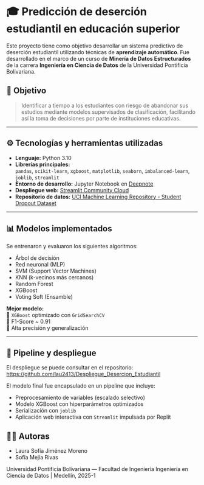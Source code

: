 # 🎓 Predicción de deserción estudiantil en educación superior

Este proyecto tiene como objetivo desarrollar un sistema predictivo de deserción estudiantil utilizando técnicas de **aprendizaje automático**. Fue desarrollado en el marco de un curso de **Minería de Datos Estructurados** de la carrera **Ingeniería en Ciencia de Datos** de la Universidad Pontificia Bolivariana.

## 🧠 Objetivo

> Identificar a tiempo a los estudiantes con riesgo de abandonar sus estudios mediante modelos supervisados de clasificación, facilitando así la toma de decisiones por parte de instituciones educativas.

---

## ⚙️ Tecnologías y herramientas utilizadas

- **Lenguaje:** Python 3.10
- **Librerías principales:**  
  `pandas`, `scikit-learn`, `xgboost`, `matplotlib`, `seaborn`, `imbalanced-learn`, `joblib`, `streamlit`
- **Entorno de desarrollo:** Jupyter Notebook en [Deepnote](https://deepnote.com/)
- **Despliegue web:** [Streamlit Community Cloud](https://streamlit.io/cloud)
- **Repositorio de datos:** [UCI Machine Learning Repository - Student Dropout Dataset](https://archive.ics.uci.edu/)

---
## 📊 Modelos implementados

Se entrenaron y evaluaron los siguientes algoritmos:

- Árbol de decisión
- Red neuronal (MLP)
- SVM (Support Vector Machines)
- KNN (k-vecinos más cercanos)
- Random Forest
- XGBoost
- Voting Soft (Ensamble)

**Mejor modelo:**  
🔹 `XGBoost` optimizado con `GridSearchCV`  
🔹 F1-Score ~ 0.91  
🔹 Alta precisión y generalización

---

## 🔁 Pipeline y despliegue
El despliegue se puede consultar en el repositorio: https://github.com/lau2413/Despliegue_Desercion_Estudiantil

El modelo final fue encapsulado en un pipeline que incluye:

- Preprocesamiento de variables (escalado selectivo)
- Modelo XGBoost con hiperparámetros optimizados
- Serialización con `joblib`
- Aplicación web interactiva con `Streamlit` impulsada por Replit

## 👩‍💻 Autoras
* Laura Sofía Jiménez Moreno
* Sofía Mejía Rivas

Universidad Pontificia Bolivariana — Facultad de Ingeniería
Ingeniería en Ciencia de Datos | Medellín, 2025-1


  

